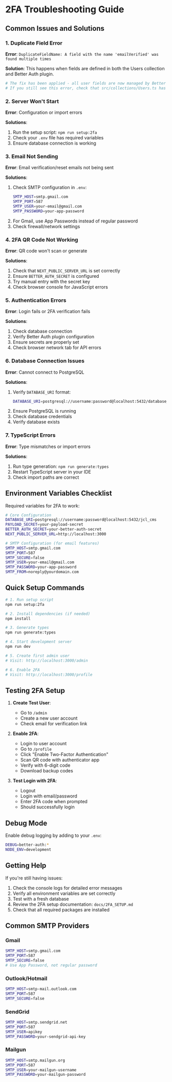 # 2FA Troubleshooting Guide

## Common Issues and Solutions

### 1. Duplicate Field Error

**Error**: `DuplicateFieldName: A field with the name 'emailVerified' was found multiple times`

**Solution**: This happens when fields are defined in both the Users collection and Better Auth plugin.

```bash
# The fix has been applied - all user fields are now managed by Better Auth plugin
# If you still see this error, check that src/collections/Users.ts has no field definitions
```

### 2. Server Won't Start

**Error**: Configuration or import errors

**Solutions**:
1. Run the setup script: `npm run setup:2fa`
2. Check your `.env` file has required variables
3. Ensure database connection is working

### 3. Email Not Sending

**Error**: Email verification/reset emails not being sent

**Solutions**:
1. Check SMTP configuration in `.env`:
   ```bash
   SMTP_HOST=smtp.gmail.com
   SMTP_PORT=587
   SMTP_USER=your-email@gmail.com
   SMTP_PASSWORD=your-app-password
   ```
2. For Gmail, use App Passwords instead of regular password
3. Check firewall/network settings

### 4. 2FA QR Code Not Working

**Error**: QR code won't scan or generate

**Solutions**:
1. Check that `NEXT_PUBLIC_SERVER_URL` is set correctly
2. Ensure `BETTER_AUTH_SECRET` is configured
3. Try manual entry with the secret key
4. Check browser console for JavaScript errors

### 5. Authentication Errors

**Error**: Login fails or 2FA verification fails

**Solutions**:
1. Check database connection
2. Verify Better Auth plugin configuration
3. Ensure secrets are properly set
4. Check browser network tab for API errors

### 6. Database Connection Issues

**Error**: Cannot connect to PostgreSQL

**Solutions**:
1. Verify `DATABASE_URI` format:
   ```bash
   DATABASE_URI=postgresql://username:password@localhost:5432/database_name
   ```
2. Ensure PostgreSQL is running
3. Check database credentials
4. Verify database exists

### 7. TypeScript Errors

**Error**: Type mismatches or import errors

**Solutions**:
1. Run type generation: `npm run generate:types`
2. Restart TypeScript server in your IDE
3. Check import paths are correct

## Environment Variables Checklist

Required variables for 2FA to work:

```bash
# Core Configuration
DATABASE_URI=postgresql://username:password@localhost:5432/jcl_cms
PAYLOAD_SECRET=your-payload-secret
BETTER_AUTH_SECRET=your-better-auth-secret
NEXT_PUBLIC_SERVER_URL=http://localhost:3000

# SMTP Configuration (for email features)
SMTP_HOST=smtp.gmail.com
SMTP_PORT=587
SMTP_SECURE=false
SMTP_USER=your-email@gmail.com
SMTP_PASSWORD=your-app-password
SMTP_FROM=noreply@yourdomain.com
```

## Quick Setup Commands

```bash
# 1. Run setup script
npm run setup:2fa

# 2. Install dependencies (if needed)
npm install

# 3. Generate types
npm run generate:types

# 4. Start development server
npm run dev

# 5. Create first admin user
# Visit: http://localhost:3000/admin

# 6. Enable 2FA
# Visit: http://localhost:3000/profile
```

## Testing 2FA Setup

1. **Create Test User**:
   - Go to `/admin`
   - Create a new user account
   - Check email for verification link

2. **Enable 2FA**:
   - Login to user account
   - Go to `/profile`
   - Click "Enable Two-Factor Authentication"
   - Scan QR code with authenticator app
   - Verify with 6-digit code
   - Download backup codes

3. **Test Login with 2FA**:
   - Logout
   - Login with email/password
   - Enter 2FA code when prompted
   - Should successfully login

## Debug Mode

Enable debug logging by adding to your `.env`:

```bash
DEBUG=better-auth:*
NODE_ENV=development
```

## Getting Help

If you're still having issues:

1. Check the console logs for detailed error messages
2. Verify all environment variables are set correctly
3. Test with a fresh database
4. Review the 2FA setup documentation: `docs/2FA_SETUP.md`
5. Check that all required packages are installed

## Common SMTP Providers

### Gmail
```bash
SMTP_HOST=smtp.gmail.com
SMTP_PORT=587
SMTP_SECURE=false
# Use App Password, not regular password
```

### Outlook/Hotmail
```bash
SMTP_HOST=smtp-mail.outlook.com
SMTP_PORT=587
SMTP_SECURE=false
```

### SendGrid
```bash
SMTP_HOST=smtp.sendgrid.net
SMTP_PORT=587
SMTP_USER=apikey
SMTP_PASSWORD=your-sendgrid-api-key
```

### Mailgun
```bash
SMTP_HOST=smtp.mailgun.org
SMTP_PORT=587
SMTP_USER=your-mailgun-username
SMTP_PASSWORD=your-mailgun-password
```